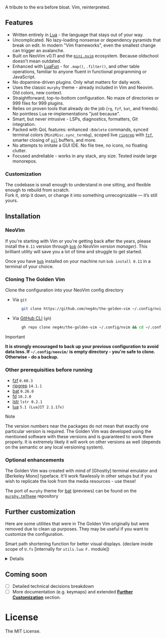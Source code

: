 A tribute to the era before bloat. Vim, reinterpreted.

## Features

- Written entirely in [Lua][lua] - the language that stays out of your way.
- Uncomplicated. No lazy-loading nonsense or dependency pyramids that break on edit. In modern "Vim frameworks", even the smallest change can trigger an avalanche.
- Built on NeoVim v0.11 and the [`mini.nvim`](https://github.com/echasnovski/mini.nvim) ecosystem. Because oldschool doesn't mean outdated.
- Enhanced with [LuaFun][luafun] - for `.map()`, `.filter()`, and other table operations, familiar to anyone fluent in functional programming or JavaScript.
- No dopamine-driven plugins. Only what matters for daily work.
- Uses the classic `murphy` theme - already included in Vim and Neovim. Old colors, new context.
- Straightforward, top-to-bottom configuration. No maze of directories or 999 files for 999 plugins.
- Relies on proven tools that already do the job (`rg`, `fzf`, `bat`, and friends). No pointless Lua re-implementations "just because".
- Smart, but never intrusive - LSPs, diagnostics, formatters, Git integration.
- Packed with QoL features: enhanced `:Bdelete` commands, synced terminal colors (`MiniMisc.sync_termbg`), scoped live [`ripgrep`][ripgrep] with [`fzf`][fzf], smarter closing of [`oil`][oil] buffers, and more.
- No attempts to imitate a GUI IDE. No file tree, no icons, no floating clutter.
- Focused andreliable - works in any stack, any size. Tested inside large monorepos.

### Customization

The codebase is small enough to understand in one sitting, and flexible enough to rebuild from scratch.  
Fork it, strip it down, or change it into something unrecognizable — it’s still yours.

## Installation

### NeoVim

If you're starting with Vim or you're getting back after the years, please install the `0.11` version through [`bob`][bob] _(a NeoVim version manager)_. This brilliant utility will save you a lot of time and struggle to get started.

Once you have [`bob`][bob] installed on your machine run `bob install 0.11` in a terminal of your choice.

### Cloning The Golden Vim

Clone the configuration into your NeoVim config directory

- Via `git`
    ```bash
        git clone https://github.com/neg4n/the-golden-vim ~/.config/nvim/ && cd ~/.config/nvim/
    ```
- Via [GitHub CLI][gh] (`gh`)
    ```bash
        gh repo clone neg4n/the-golden-vim ~/.config/nvim && cd ~/.config/nvim
    ```

> [!IMPORTANT]
> **It is strongly encouraged to back up your previous configuration to avoid data loss. If `~/.config/neovim/` is empty directory - you're safe to clone. Otherwise - do a backup.**

### Other prerequisities before running 

- [fzf][fzf] `0.60.3` 
- [ripgrep][ripgrep] `14.1.1`
- [bat][bat] `0.26.0`
- [fd][fd] `10.2.0`
- [lstr][lstr] `lstr 0.2.1`
- [lua][lua] `5.1 (LuaJIT 2.1.17x)` 

> [!NOTE]
> The version numbers near the packages do not mean that exactly one particular version is required. The Golden Vim was developed using the mentioned software with these versions and is guaranteed to work there properly. It is extremely likely it will work on other versions as well (depends on the semantic or any local versioning system).

### Optional enhancements

The Golden Vim was created with mind of [Ghostty] terminal emulator and [Berkeley Mono] typeface. It'll work flawlessly in other setups but if you wish to replicate the look from the media resources - use these!

The port of `murphy` theme for [bat][bat] (previews) can be found on the [`murphy.tmTheme`](https://github.com/neg4n/murphy.tmTheme) repository

## Further customization

Here are some utilities that were in The Golden Vim originally but were removed due to clean up purposes. They may be useful if you want to customize the configuration.

<summary>

Smart path shortening function for better visual displays. (declare inside scope of `U.fs` [internally for `utils.lua`: `F.` module])


<details>

```lua
F.path = (function()
  local FP = {}

  ---@class ShortenOpts
  ---@field keep_last integer?  -- how many last segments to keep unshortened (default 1)
  ---@field preserve_tilde boolean? -- keep leading "~" untouched (default true)
  ---@field preserve_dot_segments boolean? -- keep "." and ".." untouched (default true)

  ---@param path string
  ---@param opts ShortenOpts|nil
  ---@return string
  FP.shorten = function(path, opts)
    assert(type(path) == "string", "path must be a string")
    -- Add more validation here (opts)?

    opts = opts or {}
    local keep_last = opts.keep_last or 1
    local preserve_tilde = opts.preserve_tilde ~= false
    local preserve_dot_segments = opts.preserve_dot_segments ~= false

    if path == "" or path == "/" then
      return path
    end

    local is_abs = path:sub(1, 1) == "/"
    local has_trailing = path:sub(-1) == "/" and path ~= "/"

    local parts = {}
    for seg in path:gmatch "[^/]+" do
      table.insert(parts, seg)
    end
    local n = #parts
    if n == 0 then
      return is_abs and "/" or ""
    end

    local mapped = fun.iter(parts):enumerate():map(function(i, seg)
      if i > n - keep_last then
        return seg
      end

      if preserve_dot_segments and (seg == "." or seg == "..") then
        return seg
      end

      if preserve_tilde and i == 1 and seg == "~" then
        return seg
      end

      return seg:sub(1, 1)
    end)

    local joined = mapped:reduce(function(acc, seg)
      if acc == "" then
        return seg
      else
        return acc .. "/" .. seg
      end
    end, "")

    if is_abs then
      joined = "/" .. joined
    end
    if has_trailing then
      joined = joined .. "/"
    end
    return joined
  end

  return FP
end)()
```

</details>

</summary>

## Coming soon

- [ ] Detailed technical decisions breakdown
- [ ] More documentation (e.g. keymaps) and extended [**Further Customization**](#further-customization) section. 

# License

The MIT License.

[bob]: https://github.com/MordechaiHadad/bob 
[fzf]: https://github.com/junegunn/fzf
[ripgrep]: https://github.com/BurntSushi/ripgrep
[bat]: https://github.com/sharkdp/bat
[fd]: https://github.com/sharkdp/fd
[lstr]: https://github.com/bgreenwell/lstr
[lua]: https://lua.org/
[gh]: https://cli.github.com/
[luafun]: https://luafun.github.io/ 
[oil]: https://github.com/stevearc/oil.nvim 
